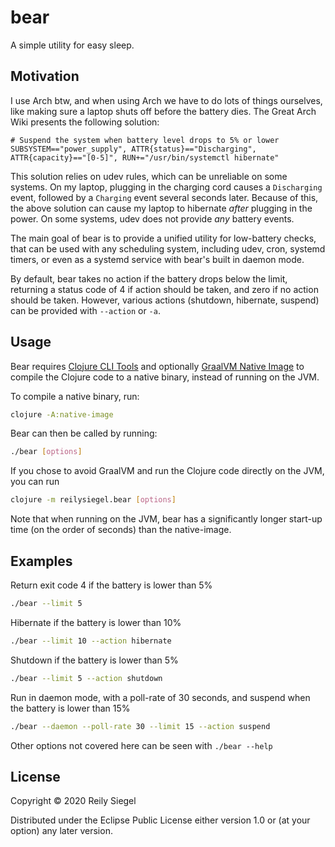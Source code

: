 # bear

A simple utility for easy sleep.

## Motivation

I use Arch btw, and when using Arch we have to do lots of things ourselves, like
making sure a laptop shuts off before the battery dies. The Great Arch Wiki
presents the following solution:

```
# Suspend the system when battery level drops to 5% or lower
SUBSYSTEM=="power_supply", ATTR{status}=="Discharging", ATTR{capacity}=="[0-5]", RUN+="/usr/bin/systemctl hibernate"
```

This solution relies on udev rules, which can be unreliable on some systems. On
my laptop, plugging in the charging cord causes a `Discharging` event, followed
by a `Charging` event several seconds later. Because of this, the above solution
can cause my laptop to hibernate *after* plugging in the power. On some systems,
udev does not provide *any* battery events.

The main goal of bear is to provide a unified utility for low-battery checks,
that can be used with any scheduling system, including udev, cron, systemd
timers, or even as a systemd service with bear's built in daemon mode.

By default, bear takes no action if the battery drops below the limit, returning
a status code of 4 if action should be taken, and zero if no action should be
taken. However, various actions (shutdown, hibernate, suspend) can be provided
with `--action` or `-a`.

## Usage

Bear requires [Clojure CLI Tools](https://clojure.org/guides/getting_started)
and optionally [GraalVM Native
Image](https://www.graalvm.org/docs/reference-manual/native-image/) to compile
the Clojure code to a native binary, instead of running on the JVM.

To compile a native binary, run:

```bash
clojure -A:native-image
```

Bear can then be called by running:

```bash
./bear [options]
```

If you chose to avoid GraalVM and run the Clojure code directly on the JVM, you
can run

```bash
clojure -m reilysiegel.bear [options]
```

Note that when running on the JVM, bear has a significantly longer start-up
time (on the order of seconds) than the native-image.

## Examples

Return exit code 4 if the battery is lower than 5%

```bash
./bear --limit 5
```

Hibernate if the battery is lower than 10%
```bash
./bear --limit 10 --action hibernate
```

Shutdown if the battery is lower than 5%
```bash
./bear --limit 5 --action shutdown
```
 
Run in daemon mode, with a poll-rate of 30 seconds, and suspend when the battery
is lower than 15%
```bash
./bear --daemon --poll-rate 30 --limit 15 --action suspend
```

Other options not covered here can be seen with `./bear --help`
## License

Copyright © 2020 Reily Siegel

Distributed under the Eclipse Public License either version 1.0 or (at
your option) any later version.
